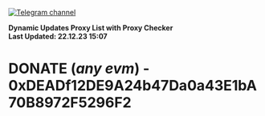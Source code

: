 [![Telegram channel](https://img.shields.io/endpoint?url=https://runkit.io/damiankrawczyk/telegram-badge/branches/master?url=https://t.me/n4z4v0d)](https://t.me/n4z4v0d) 

**Dynamic Updates Proxy List with Proxy Checker**  
**Last Updated: 22.12.23 15:07**

# DONATE (_any evm_) - 0xDEADf12DE9A24b47Da0a43E1bA70B8972F5296F2
